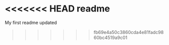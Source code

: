 <<<<<<< HEAD
readme
=======
My first readme updated 

>>>>>>> fb69e4a50c3860cda4e81fadc9860bc4519a9c01

